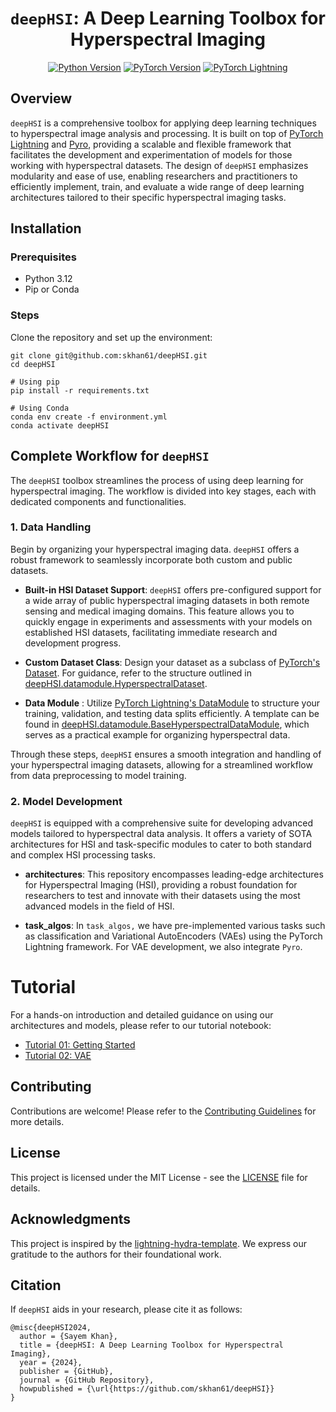 <div align="center">

# `deepHSI`: A Deep Learning Toolbox for Hyperspectral Imaging

<!-- Python Version Badge -->

[![Python Version](https://img.shields.io/badge/python-3.12-blue.svg)](https://python.org)
[![PyTorch Version](https://img.shields.io/badge/PyTorch-2.0+-ee4c2c?logo=pytorch&logoColor=white)](https://pytorch.org)
[![PyTorch Lightning](https://img.shields.io/badge/Lightning-2.0+-792ee5?logo=pytorchlightning&logoColor=white)](https://www.pytorchlightning.ai/)

</div>

## **Overview**

`deepHSI` is a comprehensive toolbox for applying deep learning techniques to hyperspectral image analysis and processing. It is built on top of [PyTorch Lightning](https://lightning.ai/) and [Pyro](https://pyro.ai/), providing a scalable and flexible framework that facilitates the development and experimentation of models for those working with hyperspectral datasets. The design of `deepHSI` emphasizes modularity and ease of use, enabling researchers and practitioners to efficiently implement, train, and evaluate a wide range of deep learning architectures tailored to their specific hyperspectral imaging tasks.

<!-- ## **Features**

- **Modular Architecture**: Easily integrate new models and datasets.
- **Flexible Configuration**: Utilize Hydra configurations for flexible experiment setups.
- **Multi-GPU Support**: Scale your training to multi-GPU settings for faster processing.
- **Pre-built Modules**: Access a collection of pre-built modules tailored for HSI tasks.
- **Extensive Documentation**: Benefit from detailed documentation and examples. -->

## **Installation**

### Prerequisites

- Python 3.12
- Pip or Conda

### Steps

Clone the repository and set up the environment:

```shell
git clone git@github.com:skhan61/deepHSI.git
cd deepHSI

# Using pip
pip install -r requirements.txt

# Using Conda
conda env create -f environment.yml
conda activate deepHSI
```

## Complete Workflow for `deepHSI`

The `deepHSI` toolbox streamlines the process of using deep learning for hyperspectral imaging. The workflow is divided into key stages, each with dedicated components and functionalities.

### 1. Data Handling

Begin by organizing your hyperspectral imaging data. `deepHSI` offers a robust framework to seamlessly incorporate both custom and public datasets.

- **Built-in HSI Dataset Support**: `deepHSI` offers pre-configured support for a wide array of public hyperspectral imaging datasets in both remote sensing and medical imaging domains. This feature allows you to quickly engage in experiments and assessments with your models on established HSI datasets, facilitating immediate research and development progress.

- **Custom Dataset Class**: Design your dataset as a subclass of [PyTorch's Dataset](https://pytorch.org/tutorials/beginner/basics/data_tutorial.html). For guidance, refer to the structure outlined in [deepHSI.datamodule.HyperspectralDataset](deepHSI/datamodule/hyperspectral_datamodule.py).
- **Data Module** : Utilize [PyTorch Lightning's DataModule](https://lightning.ai/docs/pytorch/stable/data/datamodule.html) to structure your training, validation, and testing data splits efficiently. A template can be found in [deepHSI.datamodule.BaseHyperspectralDataModule](deepHSI/datamodule/hyperspectral_datamodule.py), which serves as a practical example for organizing hyperspectral data.

Through these steps, `deepHSI` ensures a smooth integration and handling of your hyperspectral imaging datasets, allowing for a streamlined workflow from data preprocessing to model training.

### 2. Model Development

`deepHSI` is equipped with a comprehensive suite for developing advanced models tailored to hyperspectral data analysis. It offers a variety of SOTA architectures for HSI and task-specific modules to cater to both standard and complex HSI processing tasks.

- **architectures**: This repository encompasses leading-edge architectures for Hyperspectral Imaging (HSI), providing a robust foundation for researchers to test and innovate with their datasets using the most advanced models in the field of HSI.

- **task_algos**: In `task_algos,` we have pre-implemented various tasks such as classification and Variational AutoEncoders (VAEs) using the PyTorch Lightning framework. For VAE development, we also integrate `Pyro`.

# **Tutorial**

For a hands-on introduction and detailed guidance on using our architectures and models, please refer to our tutorial notebook:

- [Tutorial 01: Getting Started](tutorials/notebooks/Tutorial-01.ipynb)
- [Tutorial 02: VAE](tutorials/notebooks/Tutorial-02.ipynb)
  
## **Contributing**

Contributions are welcome! Please refer to the [Contributing Guidelines](CONTRIBUTING.md) for more details.

## **License**

This project is licensed under the MIT License - see the [LICENSE](LICENSE.md) file for details.

## **Acknowledgments**

This project is inspired by the [lightning-hydra-template](https://github.com/ashleve/lightning-hydra-template). We express our gratitude to the authors for their foundational work.

## **Citation**

If `deepHSI` aids in your research, please cite it as follows:

```
@misc{deepHSI2024,
  author = {Sayem Khan},
  title = {deepHSI: A Deep Learning Toolbox for Hyperspectral Imaging},
  year = {2024},
  publisher = {GitHub},
  journal = {GitHub Repository},
  howpublished = {\url{https://github.com/skhan61/deepHSI}}
}
```
